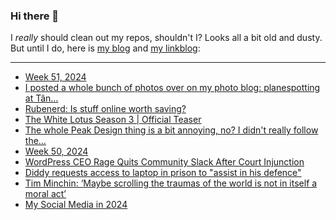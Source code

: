 ### Hi there 👋

I _really_ should clean out my repos, shouldn't I? Looks all a bit old and dusty. But until I do, here is [my blog](https://lostfocus.de/) and [my linkblog](https://dominikschwind.com/links):

--- 

<!-- POST-LIST:START -->
- [Week 51, 2024](https://lostfocus.de/2024/12/22/week-51-2024/)
- [I posted a whole bunch of photos over on my photo blog: planespotting at Tân…](https://lostfocus.de/2024/12/16/233396/)
- [Rubenerd: Is stuff online worth saving?](https://rubenerd.com/is-it-worth-saving/)
- [The White Lotus Season 3 | Official Teaser](https://www.youtube.com/watch?v=DrU8ofww-NI)
- [The whole Peak Design thing is a bit annoying, no? I didn&#39;t really follow the…](https://lostfocus.de/2024/12/15/233392/)
- [Week 50, 2024](https://lostfocus.de/2024/12/15/week-50-2024/)
- [WordPress CEO Rage Quits Community Slack After Court Injunction](https://www.404media.co/wordpress-wp-engine-preliminary-injunction/)
- [Diddy requests access to laptop in prison to &quot;assist in his defence&quot;](https://www.nme.com/news/music/diddy-requests-access-to-laptop-in-prison-to-assist-in-his-defence-3820023)
- [Tim Minchin: ‘Maybe scrolling the traumas of the world is not in itself a moral act’](https://www.theguardian.com/food/2024/dec/08/lunch-with-tim-minchin-matilda-songwriter-social-media-happiness)
- [My Social Media in 2024](https://mwl.io/archives/23895)
<!-- POST-LIST:END -->

<!--
**lostfocus/lostfocus** is a ✨ _special_ ✨ repository because its `README.md` (this file) appears on your GitHub profile.

Here are some ideas to get you started:

- 🔭 I’m currently working on ...
- 🌱 I’m currently learning ...
- 👯 I’m looking to collaborate on ...
- 🤔 I’m looking for help with ...
- 💬 Ask me about ...
- 📫 How to reach me: ...
- 😄 Pronouns: ...
- ⚡ Fun fact: ...
-->
